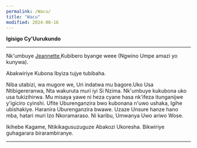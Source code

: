 ```yaml
---
permalink: /Wacu/
title: "Wacu"
modified: 2024-08-16
---
```





<b> Igisigo Cy'Uurukundo </b>


<hr style="height:2px;border-width:0;color:gray;background-color:gray">


Nk'umbuye <a href=" https://www.youtube.com/shorts/mBl69K4mNIo "> Jeannette  </a> Kubibero byange weee (Ngwino Umpe amazi yo kunywa).


Abakwiriye Kubona Ibyiza tujye tubibaha. 


Niba utabizi, wa mugore we, Uri indatwa mu bagore.Uko Usa Ntibigereranwa, Nta wakuruta muri iyi Si Nzima. Nk'umbuye kukubona uko usa tukizihirwa. Mu misaya yawe ni heza cyane hasa nk'ifeza itunganijwe y'igiciro cyinshi. Ufite Uburenganzira bwo kubonana n'uwo ushaka, Igihe ubishakiye. Haranira Uburenganzira bwawe. Uzaze Unsure hanze hano mba, hatari muri Izo Nkoramaraso. Ni karibu, Umwanya Uwo ariwo Wose.


Ikihebe Kagame, Ntikikagusuzuguze Abakozi Ukoresha. Bikwiriye guhagarara birarambiranye.


<hr style="height:2px;border-width:0;color:gray;background-color:gray">













